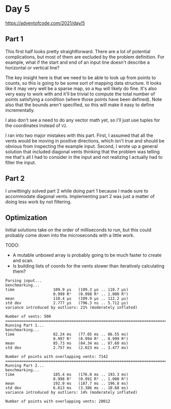 # Day 5

https://adventofcode.com/2021/day/5

## Part 1

This first half looks pretty straightforward.  There are a lot of potential complications, but most of them are excluded by the problem definition.  For example, what if the start and end of an input line doesn't describe a horizontal or vertical line?

The key insight here is that we need to be able to look up from points to counts, so this is going to be some sort of mapping data structure.  It looks like it may very well be a sparse map, so a `Map` will likely do fine.  It's also very easy to work with and it'll be trivial to compute the total number of points satisfying a condition (where those points have been defined).  Note also that the bounds aren't specified, so this will make it easy to define incrementally.

I also don't see a need to do any vector math yet, so I'll just use tuples for the coordinates instead of `V2`.

I ran into two major mistakes with this part.  First, I assumed that all the vents would be moving in positive directions, which isn't true and should be obvious from inspecting the example input.  Second, I wrote up a general solution that included diagonal vents thinking that the problem was telling me that's all I had to consider in the input and not realizing I actually had to filter the input.

## Part 2

I unwittingly solved part 2 while doing part 1 because I made sure to accommodate diagonal vents.  Implementing part 2 was just a matter of doing less work by not filtering.

## Optimization

Initial solutions take on the order of milliseconds to run, but this could probably come down into the microseconds with a little work.

TODO:

- A mutable unboxed array is probably going to be much faster to create and scan.
- Is building lists of coords for the vents slower than iteratively calculating them?

```
Parsing input...        
benchmarking...
time                 109.9 μs   (109.3 μs .. 110.7 μs)
                     0.999 R²   (0.998 R² .. 1.000 R²)
mean                 110.4 μs   (109.9 μs .. 112.2 μs)
std dev              2.777 μs   (796.3 ns .. 5.712 μs)
variance introduced by outliers: 21% (moderately inflated)

Number of vents: 500
================================================================================
Running Part 1...
benchmarking...
time                 82.24 ms   (77.05 ms .. 86.55 ms)
                     0.997 R²   (0.994 R² .. 0.999 R²)
mean                 85.73 ms   (84.34 ms .. 87.60 ms)
std dev              2.757 ms   (2.023 ms .. 3.477 ms)

Number of points with overlapping vents: 7142
================================================================================
Running Part 2...
benchmarking...
time                 185.4 ms   (176.0 ms .. 193.3 ms)
                     0.998 R²   (0.991 R² .. 1.000 R²)
mean                 192.0 ms   (187.7 ms .. 196.8 ms)
std dev              6.613 ms   (3.386 ms .. 10.68 ms)
variance introduced by outliers: 14% (moderately inflated)

Number of points with overlapping vents: 20012
```